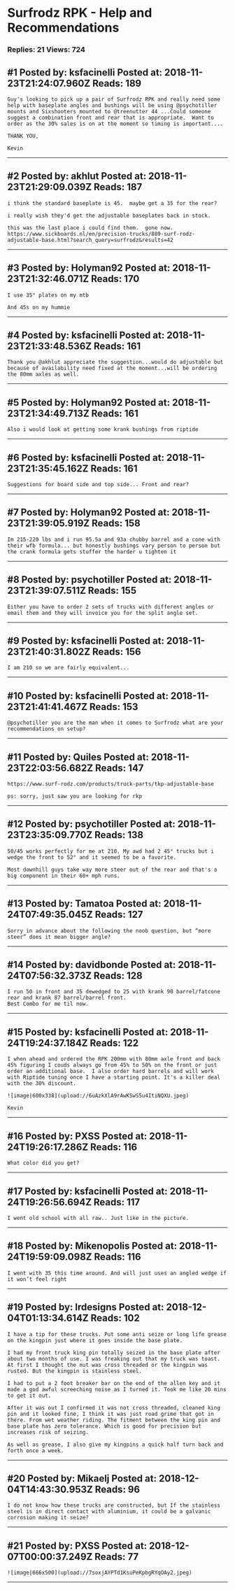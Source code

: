 # Surfrodz RPK - Help and Recommendations

### Replies: 21 Views: 724

## \#1 Posted by: ksfacinelli Posted at: 2018-11-23T21:24:07.960Z Reads: 189

```
Guy's looking to pick up a pair of Surfrodz RPK and really need some help with baseplate angles and bushings will be using @psychotiller mounts and Sixshooters mounted to @treenutter 44 ...Could someone suggest a combination front and rear that is appropriate.  Want to order as the 30% sales is on at the moment so timing is important....

THANK YOU,

Kevin
```

---
## \#2 Posted by: akhlut Posted at: 2018-11-23T21:29:09.039Z Reads: 187

```
i think the standard baseplate is 45.  maybe get a 35 for the rear?

i really wish they'd get the adjustable baseplates back in stock.

this was the last place i could find them.  gone now.  
https://www.sickboards.nl/en/precision-trucks/889-surf-rodz-adjustable-base.html?search_query=surfrodz&results=42
```

---
## \#3 Posted by: Holyman92 Posted at: 2018-11-23T21:32:46.071Z Reads: 170

```
I use 35° plates on my mtb

And 45s on my hummie
```

---
## \#4 Posted by: ksfacinelli Posted at: 2018-11-23T21:33:48.536Z Reads: 161

```
Thank you @akhlut appreciate the suggestion...would do adjustable but because of availability need fixed at the moment...will be ordering the 80mm axles as well.
```

---
## \#5 Posted by: Holyman92 Posted at: 2018-11-23T21:34:49.713Z Reads: 161

```
Also i would look at getting some krank bushings from riptide
```

---
## \#6 Posted by: ksfacinelli Posted at: 2018-11-23T21:35:45.162Z Reads: 161

```
Suggestions for board side and top side... Front and rear?
```

---
## \#7 Posted by: Holyman92 Posted at: 2018-11-23T21:39:05.919Z Reads: 158

```
Im 215-220 lbs and i run 95.5a and 93a chubby barrel and a cone with their wfb formula... but honestly bushings vary person to person but the crank formula gets stuffer the harder u tighten it
```

---
## \#8 Posted by: psychotiller Posted at: 2018-11-23T21:39:07.511Z Reads: 155

```
Either you have to order 2 sets of trucks with different angles or email them and they will invoice you for the split angle set.
```

---
## \#9 Posted by: ksfacinelli Posted at: 2018-11-23T21:40:31.802Z Reads: 156

```
I am 210 so we are fairly equivalent...
```

---
## \#10 Posted by: ksfacinelli Posted at: 2018-11-23T21:41:41.467Z Reads: 153

```
@psychotiller you are the man when it comes to Surfrodz what are your recommendations on setup?
```

---
## \#11 Posted by: Quiles Posted at: 2018-11-23T22:03:56.682Z Reads: 147

```
https://www.surf-rodz.com/products/truck-parts/tkp-adjustable-base

ps: sorry, just saw you are looking for rkp
```

---
## \#12 Posted by: psychotiller Posted at: 2018-11-23T23:35:09.770Z Reads: 138

```
50/45 works perfectly for me at 210. My awd had 2 45° trucks but i wedge the front to 52° and it seemed to be a favorite. 

Most downhill guys take way more steer out of the rear and that's a big component in their 60+ mph runs.
```

---
## \#13 Posted by: Tamatoa Posted at: 2018-11-24T07:49:35.045Z Reads: 127

```
Sorry in advance about the following the noob question, but “more steer” does it mean bigger angle?
```

---
## \#14 Posted by: davidbonde Posted at: 2018-11-24T07:56:32.373Z Reads: 128

```
I run 50 in front and 35 dewedged to 25 with krank 90 barrel/fatcone rear and krank 87 barrel/barrel front.
Best Combo for me til now.
```

---
## \#15 Posted by: ksfacinelli Posted at: 2018-11-24T19:24:37.184Z Reads: 122

```
I when ahead and ordered the RPK 200mm with 80mm axle front and back 45% figuring I couds always go from 45% to 50% on the front or just order an additional base.  I also order hard barrels and will work with Riptide tuning once I have a starting point. It's a killer deal with the 30% discount.  

![image|600x338](upload://6uAzkXlA9rAwKSwS5u4ItiNQXU.jpeg) 

Kevin
```

---
## \#16 Posted by: PXSS Posted at: 2018-11-24T19:26:17.286Z Reads: 116

```
What color did you get?
```

---
## \#17 Posted by: ksfacinelli Posted at: 2018-11-24T19:26:56.694Z Reads: 117

```
I went old school with all raw.. Just like in the picture.
```

---
## \#18 Posted by: Mikenopolis Posted at: 2018-11-24T19:59:09.098Z Reads: 116

```
I went with 35 this time around. And will just uses an angled wedge if it won’t feel right
```

---
## \#19 Posted by: lrdesigns Posted at: 2018-12-04T01:13:34.614Z Reads: 102

```
I have a tip for these trucks. Put some anti seize or long life grease on the kingpin just where it goes inside the base plate. 

I had my front truck king pin totally seized in the base plate after about two months of use. I was freaking out that my truck was toast. At first I thought the nut was cross threaded or the kingpin was rusted. But the kingpin is stainless steel. 

I had to put a 2 foot breaker bar on the end of the allen key and it made a god awful screeching noise as I turned it. Took me like 20 mins to get it out. 

After it was out I confirmed it was not cross threaded, cleaned king pin and it looked fine, I think it was just road grime that got in there. From wet weather riding. The fitment between the king pin and base plate has zero tolerance. Which is good for precision but increases risk of seizing.

As well as grease, I also give my kingpins a quick half turn back and forth once a week.
```

---
## \#20 Posted by: Mikaelj Posted at: 2018-12-04T14:43:30.953Z Reads: 96

```
I do not know how these trucks are constructed, but If the stainless steel is in direct contact with aluminium, it could be a galvanic corrosion making it seize?
```

---
## \#21 Posted by: PXSS Posted at: 2018-12-07T00:00:37.249Z Reads: 77

```
![image|666x500](upload://7soxjAYPTd1KsuPeKpbgRYqOAy2.jpeg)
```

---
